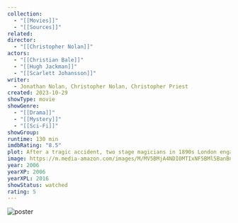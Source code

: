 ```yaml
---
collection:
  - "[[Movies]]"
  - "[[Sources]]"
related: 
director:
  - "[[Christopher Nolan]]"
actors:
  - "[[Christian Bale]]"
  - "[[Hugh Jackman]]"
  - "[[Scarlett Johansson]]"
writer:
  - Jonathan Nolan, Christopher Nolan, Christopher Priest
created: 2023-10-29
showType: movie
showGenre:
  - "[[Drama]]"
  - "[[Mystery]]"
  - "[[Sci-Fi]]"
showGroup: 
runtime: 130 min
imdbRating: "8.5"
plot: After a tragic accident, two stage magicians in 1890s London engage in a battle to create the ultimate illusion while sacrificing everything they have to outwit each other.
image: https://m.media-amazon.com/images/M/MV5BMjA4NDI0MTIxNF5BMl5BanBnXkFtZTYwNTM0MzY2._V1_SX300.jpg
year: 2006
yearXP: 2006
yearXPL: 2016
showStatus: watched
rating: 5
---
```

![poster](https://m.media-amazon.com/images/M/MV5BMjA4NDI0MTIxNF5BMl5BanBnXkFtZTYwNTM0MzY2._V1_SX300.jpg)

